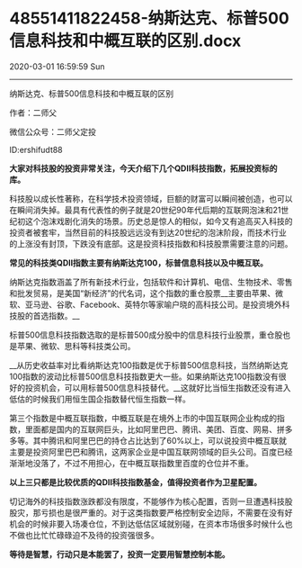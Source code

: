 # 48551411822458-纳斯达克、标普500信息科技和中概互联的区别.docx

2020-03-01 16:59:59 Sun

----

纳斯达克、标普500信息科技和中概互联的区别

作者：二师父

微信公众号：二师父定投

ID:ershifudt88

__大家对科技股的投资非常关注，今天介绍下几个QDII科技指数，拓展投资标的库。__

科技股以成长性著称，在科学技术投资领域，巨额的财富可以瞬间被创造，也可以在瞬间消失掉。最具有代表性的例子就是20世纪90年代后期的互联网泡沫和21世纪初这个泡沫戏剧化消失的场景。历史总是惊人的相似，如今又有追高买入科技的投资者被套牢，当然目前的科技股远远没有到达20世纪的泡沫阶段，而技术行业的上涨没有封顶，下跌没有底部。这是投资科技指数和科技股票需要注意的问题。

__常见的科技类QDII指数主要有纳斯达克100，标普信息科技以及中概互联。__

纳斯达克指数涵盖了所有新技术行业，包括软件和计算机、电信、生物技术、零售和批发贸易，是美国“新经济”的代名词，这个指数的重仓股票__主要由苹果、微软、亚马逊、谷歌、Facebook、英特尔等家喻户晓的高科技公司。是投资境外科技股的首选指数。__

标普500信息科技指数选取的是标普500成分股中的信息科技行业股票，重仓股也是苹果、微软、思科等科技类公司。

__从历史收益率对比看纳斯达克100指数是优于标普500信息科技，当然纳斯达克100指数的波动比标普500信息科技指数更大一些。如果纳斯达克100指数没有很好的投资机会，可以用标普500信息科技替代。__这就好比当恒生指数还没有进入低估的时候我们用恒生国企指数替代恒生指数一样。

第三个指数是中概互联指数，中概互联是在境外上市的中国互联网企业构成的指数，里面都是国内的互联网巨头，比如阿里巴巴、腾讯、美团、百度、网易、拼多多等。其中腾讯和阿里巴巴的持仓占比达到了60%以上，可以说投资中概互联就主要是投资阿里巴巴和腾讯，这两家企业是中国互联网领域的巨头公司。百度已经渐渐地没落了，不过不用担心，在中概互联指数里百度的仓位并不重。

__以上三只都是比较优质的QDII科技指数基金，值得投资者作为卫星配置。__

切记海外的科技指数涨跌都没有限度，不能够作为核心配置，否则一旦遭遇科技股股灾，那亏损也是很严重的。对于这类指数要严格控制安全边际，不需要在没有好机会的时候非要入场凑仓位，不到达低估区域就别碰，在资本市场很多时候什么也不做也比忙忙碌碌迫不及待的投资强很多。

__等待是智慧，行动只是本能罢了，投资一定要用智慧控制本能。__


